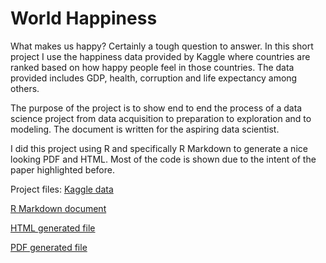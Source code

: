 # World Happiness
What makes us happy? Certainly a tough question to answer. In this short project I use the happiness data provided by Kaggle where countries are ranked based on how happy people feel in those countries. The data provided includes GDP, health, corruption and life expectancy among others.

The purpose of the project is to show end to end the process of a data science project from data acquisition to preparation to exploration and to modeling. The document is written for the aspiring data scientist.

I did this project using R and specifically R Markdown to generate a nice looking PDF and HTML. Most of the code is shown due to the intent of the paper highlighted before.

Project files:
[Kaggle data](https://www.kaggle.com/unsdsn/world-happiness)

[R Markdown document](https://github.com/wguillioli/world_happiness/blob/master/ms/world_happiness.Rmd)

[HTML generated file](https://github.com/wguillioli/world_happiness/blob/master/ms/world_happiness.html)

[PDF generated file](https://github.com/wguillioli/world_happiness/blob/master/ms/world_happiness.pdf)
